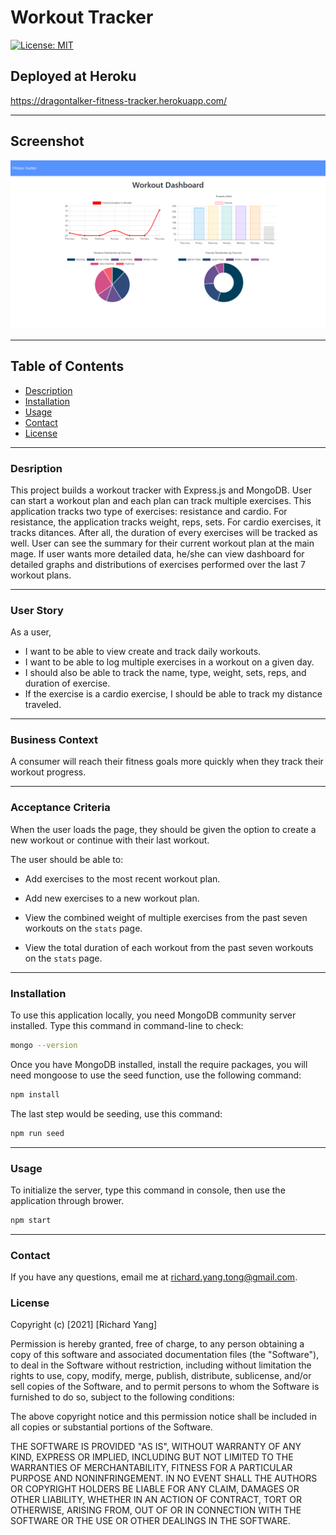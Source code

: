 # __Workout Tracker__
[![License: MIT](https://img.shields.io/badge/License-MIT-yellow.svg)](https://opensource.org/licenses/MIT)

## __Deployed at Heroku__
https://dragontalker-fitness-tracker.herokuapp.com/

---

## __Screenshot__
![workout tracker screenshot](./Assets/screenshots.png)

---

## __Table of Contents__
* [Description](#Description)
* [Installation](#Installation)
* [Usage](#Usage)
* [Contact](#Contact)
* [License](#License)

---

### __Desription__

This project builds a workout tracker with Express.js and MongoDB. User can start a workout plan and each plan can track multiple exercises. This application tracks two type of exercises: resistance and cardio. For resistance, the application tracks weight, reps, sets. For cardio exercises, it tracks ditances. After all, the duration of every exercises will be tracked as well. User can see the summary for their current workout plan at the main mage. If user wants more detailed data, he/she can view dashboard for detailed graphs and distributions of exercises performed over the last 7 workout plans.

---

### __User Story__

As a user, 
* I want to be able to view create and track daily workouts. 
* I want to be able to log multiple exercises in a workout on a given day. 
* I should also be able to track the name, type, weight, sets, reps, and duration of exercise. 
* If the exercise is a cardio exercise, I should be able to track my distance traveled.

---

### __Business Context__

A consumer will reach their fitness goals more quickly when they track their workout progress.

---

### __Acceptance Criteria__

When the user loads the page, they should be given the option to create a new workout or continue with their last workout.

The user should be able to:

* Add exercises to the most recent workout plan.

* Add new exercises to a new workout plan.

* View the combined weight of multiple exercises from the past seven workouts on the `stats` page.

* View the total duration of each workout from the past seven workouts on the `stats` page.

---

### __Installation__
To use this application locally, you need MongoDB community server installed. Type this command in command-line to check:
```bash
mongo --version
```

Once you have MongoDB installed, install the require packages, you will need mongoose to use the seed function, use the following command:
```bash
npm install
```

The last step would be seeding, use this command:
```bash
npm run seed
```

---

### __Usage__
To initialize the server, type this command in console, then use the application through brower.

```bash
npm start
```

---

### __Contact__
If you have any questions, email me at richard.yang.tong@gmail.com.

### __License__
Copyright (c) [2021] [Richard Yang]

Permission is hereby granted, free of charge, to any person obtaining a copy of this software and associated documentation files (the "Software"), to deal in the Software without restriction, including without limitation the rights to use, copy, modify, merge, publish, distribute, sublicense, and/or sell copies of the Software, and to permit persons to whom the Software is furnished to do so, subject to the following conditions:

The above copyright notice and this permission notice shall be included in all copies or substantial portions of the Software.

THE SOFTWARE IS PROVIDED "AS IS", WITHOUT WARRANTY OF ANY KIND, EXPRESS OR IMPLIED, INCLUDING BUT NOT LIMITED TO THE WARRANTIES OF MERCHANTABILITY, FITNESS FOR A PARTICULAR PURPOSE AND NONINFRINGEMENT. IN NO EVENT SHALL THE AUTHORS OR COPYRIGHT HOLDERS BE LIABLE FOR ANY CLAIM, DAMAGES OR OTHER LIABILITY, WHETHER IN AN ACTION OF CONTRACT, TORT OR OTHERWISE, ARISING FROM, OUT OF OR IN CONNECTION WITH THE SOFTWARE OR THE USE OR OTHER DEALINGS IN THE SOFTWARE.
